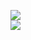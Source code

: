 [![](https://img.shields.io/badge/Made%20With-Github%20Spray-lightgrey.svg?style=for-the-badge&logo=github)](https://github.com/Annihil/github-spray#21587)  
[![](https://i.imgur.com/2DrTn0Z.gif)](https://github.com/Annihil/github-spray)
